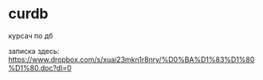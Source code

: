 # curdb
курсач по дб

записка здесь:
https://www.dropbox.com/s/xuai23mkn1r8nry/%D0%BA%D1%83%D1%80%D1%80.doc?dl=0
